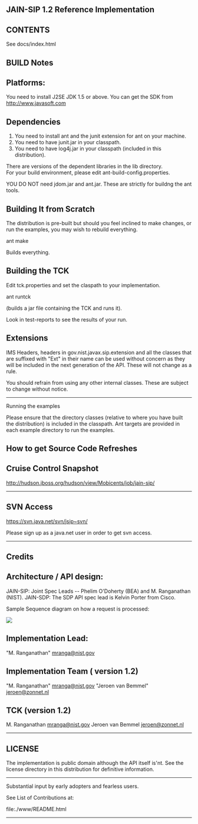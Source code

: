
JAIN-SIP 1.2 Reference Implementation
--------------------------------------
CONTENTS
-------
See docs/index.html

BUILD Notes
-----------
Platforms:
---------
You need to install J2SE JDK 1.5 or above. You can
get the SDK from http://www.javasoft.com



Dependencies
------------

1. You need to install ant and the junit extension for ant on your machine.
2. You need to have junit.jar in your classpath.
3. You need to have log4j.jar in your classpath (included in this distribution).

There are versions of the dependent libraries in the lib directory.  
For your build environment, please edit ant-build-config.properties.

YOU DO NOT need jdom.jar and ant.jar. These are strictly for buildng 
the ant tools.

Building It from Scratch
-------------------------
The distribution is pre-built but should you feel inclined to make changes,
or run the examples, you may wish to rebuild everything.

ant make 

Builds everything.


Building the TCK
----------------

Edit tck.properties and set the claspath to your implementation.

ant runtck 

(builds a jar file containing the TCK and runs it).

Look in test-reports  to see the results of your run.

Extensions
----------

IMS Headers, headers in gov.nist.javax.sip.extension and all the classes
that are suffixed with "Ext" in their name can be used without concern as
they will be included in the next generation of the API. These will not 
change as a rule.

You should refrain from using any other internal classes. These are subject
to change without notice.

----------------------------------------------------------------------------
Running the examples

Please ensure that the directory  classes  (relative to where you have
built the distribution) is included in the  classpath. Ant targets
are provided in each example directory to run the examples.

How to get Source Code Refreshes
--------------------------------

Cruise Control Snapshot
-----------------------
http://hudson.jboss.org/hudson/view/Mobicents/job/jain-sip/


----------------------------------------------------------------------------
SVN Access
----------

https://svn.java.net/svn/jsip~svn/

Please sign up as a java.net user in order to get svn access.


----------------------------------------------------------------------------

Credits
--------

Architecture / API design:
-------------------------

JAIN-SIP: Joint Spec Leads -- Phelim O'Doherty (BEA) and M. Ranganathan (NIST). 
JAIN-SDP: The SDP API spec lead is Kelvin Porter from Cisco.

Sample Sequence diagram on how a request is processed:

<img src='http://g.gravizo.com/g?
@startuml;
autonumber;
actor UAC;
boundary UDPMessageProcessor;
control UDPMessageChannel;
control NISTSIPMessageHandImpl;
control EventScanner;
legend left;
  Handling incoming UDP request;
endlegend;
note right of UDPMessageProcessor %23aqua;
	NIST SIP abstraction that maps to SIPListener;
end note;
note right of NISTSIPMessageFactoryImpl %23aqua;
	Created on stack init;
end note;
UAC -> UDPMessageProcessor : INVITE;
create UDPMessageChannel;
UDPMessageProcessor -> UDPMessageChannel;
activate UDPMessageChannel;
UDPMessageChannel -> StringMsgParser : parseSIPMessage;
UDPMessageChannel -> SIPTransactionStack: nesSIPServerRequest;
activate SIPTransactionStack;
SIPTransactionStack -> SIPTransactionStack : createTransaction;
SIPTransactionStack -> NISTSIPMessageFactoryImpl : newSIPServerRequest;
create NISTSIPMessageHandImpl;
deactivate SIPTransactionStack;
UDPMessageChannel -> NISTSIPMessageHandImpl : processRequest;
activate NISTSIPMessageHandImpl;
NISTSIPMessageHandImpl  -> SIPTransactionStack : getDialog;
NISTSIPMessageHandImpl  -> EventScanner : deliverEvent;
activate EventScanner;
EventScanner -> SIPListener : processRequest;
deactivate EventScanner;
deactivate NISTSIPMessageHandImpl;
deactivate UDPMessageChannel;
@enduml
'>

Implementation Lead:
---------------------
"M. Ranganathan" <mranga@nist.gov>

Implementation Team ( version 1.2)
----------------------------------
"M. Ranganathan" <mranga@nist.gov>
"Jeroen van Bemmel" <jeroen@zonnet.nl>

TCK (version 1.2)
----------------
M. Ranganathan  <mranga@nist.gov>
Jeroen van Bemmel <jeroen@zonnet.nl>



---------------------------------------------------------------------------
LICENSE
-------

The implementation is public domain although the API itself is'nt. 
See the license directory in this distribution for definitive information.

----------------------------------------------------------------------------

Substantial input by early adopters and fearless users.

See List of Contributions at:

file:./www/README.html

----------------------------------------------------------------------------

